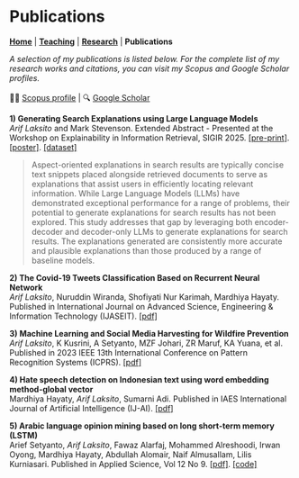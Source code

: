 # Publications
**[Home](/)** | **[Teaching](/teach)** | **[Research](/research)** | **Publications**

*A selection of my publications is listed below. For the complete list of my research works and citations, you can visit my Scopus and Google Scholar profiles.<br /><br />* 
👨‍🎓 [Scopus profile](https://www.scopus.com/authid/detail.uri?authorId=57200217326) | 🔍 [Google Scholar](https://scholar.google.com/citations?user=9zhrw7YAAAAJ&hl=en&oi=ao)

**1) Generating Search Explanations using Large Language Models**<br />
_Arif Laksito_ and Mark Stevenson. Extended Abstract - Presented at the Workshop on Explainability in Information Retrieval, SIGIR 2025. [[pre-print]](https://arxiv.org/abs/2507.16692). [[poster]](https://github.com/ariflaksito/en-wikisa/blob/main/WeXIR-SIGIR2025-poster.pdf). [[dataset]](https://github.com/ariflaksito/en-wikisa)

> Aspect-oriented explanations in search results are typically concise text snippets placed alongside retrieved documents to serve as explanations that assist users in efficiently locating relevant information. While Large Language Models (LLMs) have demonstrated exceptional performance for a range of problems, their potential to generate explanations for search results has not been explored. This study addresses that gap by leveraging both encoder-decoder and decoder-only LLMs to generate explanations for search results. The explanations generated are consistently more accurate and plausible explanations than those produced by a range of baseline models. 

**2) The Covid-19 Tweets Classification Based on Recurrent Neural Network**<br />
_Arif Laksito_, Nuruddin Wiranda, Shofiyati Nur Karimah, Mardhiya Hayaty. Published in
International Journal on Advanced Science, Engineering & Information Technology (IJASEIT). [[pdf]](https://ijaseit.insightsociety.org/index.php/ijaseit/article/view/18832)

**3) Machine Learning and Social Media Harvesting for Wildfire Prevention**<br />
_Arif Laksito_, K Kusrini, A Setyanto, MZF Johari, ZR Maruf, KA Yuana, et al. Published in 2023 IEEE 13th International Conference on Pattern Recognition Systems (ICPRS). [[pdf]](https://ieeexplore.ieee.org/abstract/document/10179001)

**4) Hate speech detection on Indonesian text using word embedding method-global vector**<br />
Mardhiya Hayaty, _Arif Laksito_, Sumarni Adi. Published in IAES International Journal of Artificial Intelligence (IJ-AI). [[pdf]](https://ijai.iaescore.com/index.php/IJAI/article/view/22391)

**5) Arabic language opinion mining based on long short-term memory (LSTM)**<br />
Arief Setyanto, _Arif Laksito_, Fawaz Alarfaj, Mohammed Alreshoodi, Irwan Oyong, Mardhiya Hayaty, Abdullah Alomair, Naif Almusallam, Lilis Kurniasari. Published in
Applied Science, Vol 12 No 9. [[pdf]](https://www.mdpi.com/2076-3417/12/9/4140). [[code]](https://github.com/ariflaksito/arabic-sentiment-lstm)
